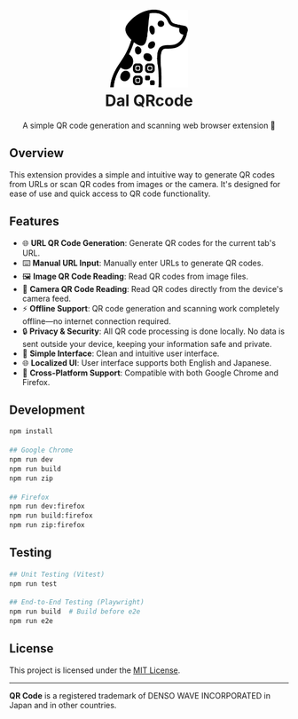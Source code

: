 <h1 align="center">
  <br>
  <a href="https://github.com/yama07/dal-qrcode">
    <img src="src/assets/icon.svg" alt="Dal QRcode" width="140">
  </a>
  <br>
  Dal QRcode
  <br>
</h1>

<p align="center">A simple QR code generation and scanning web browser extension 🐾</p>

## Overview

This extension provides a simple and intuitive way to generate QR codes from URLs or scan QR codes from images or the camera. It's designed for ease of use and quick access to QR code functionality.

## Features

- 🌐 **URL QR Code Generation**: Generate QR codes for the current tab's URL.
- ⌨️ **Manual URL Input**: Manually enter URLs to generate QR codes.
- 🖼 **Image QR Code Reading**: Read QR codes from image files.
- 📸 **Camera QR Code Reading**: Read QR codes directly from the device's camera feed.
- ⚡️ **Offline Support**: QR code generation and scanning work completely offline—no internet connection required.
- 🔒 **Privacy & Security**: All QR code processing is done locally. No data is sent outside your device, keeping your information safe and private.
- 🐶 **Simple Interface**: Clean and intuitive user interface.
- 🌐 **Localized UI**: User interface supports both English and Japanese.
- 🐾 **Cross-Platform Support**: Compatible with both Google Chrome and Firefox.

## Development

```sh
npm install

## Google Chrome
npm run dev
npm run build
npm run zip

## Firefox
npm run dev:firefox
npm run build:firefox
npm run zip:firefox
```

## Testing

```sh
## Unit Testing (Vitest)
npm run test

## End-to-End Testing (Playwright)
npm run build  # Build before e2e
npm run e2e
```

## License

This project is licensed under the [MIT License](LICENSE).

---

**QR Code** is a registered trademark of DENSO WAVE INCORPORATED in Japan and in other countries.
